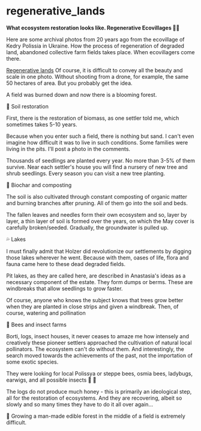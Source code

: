 # regenerative_lands
**What ecosystem restoration looks like. Regenerative Ecovillages 🌾🐝**

Here are some archival photos from 20 years ago from the ecovillage of Kedry Polissia in Ukraine. How the process of regeneration of degraded land, abandoned collective farm fields takes place. When ecovillagers come there.

[Regenerative lands](https://miro.medium.com/v2/resize:fit:1400/format:webp/1*UZeHxXCF4y63rkT2m86iyA.jpeg)
Of course, it is difficult to convey all the beauty and scale in one photo. Without shooting from a drone, for example, the same 50 hectares of area. But you probably get the idea. 

A field was burned down and now there is a blooming forest.

🌱 Soil restoration

First, there is the restoration of biomass, as one settler told me, which sometimes takes 5-10 years. 

Because when you enter such a field, there is nothing but sand. I can't even imagine how difficult it was to live in such conditions. Some families were living in the pits. I'll post a photo in the comments.

Thousands of seedlings are planted every year. No more than 3-5% of them survive. Near each settler's house you will find a nursery of new tree and shrub seedlings. Every season you can visit a new tree planting. 

🍃 Biochar and composting

The soil is also cultivated through constant composting of organic matter and burning branches after pruning. All of them go into the soil and beds. 

The fallen leaves and needles form their own ecosystem and so, layer by layer, a thin layer of soil is formed over the years, on which the May cover is carefully broken/seeded.
Gradually, the groundwater is pulled up.

💦 Lakes

I must finally admit that Holzer did revolutionize our settlements by digging those lakes wherever he went. Because with them, oases of life, flora and fauna came here to these dead degraded fields.

Pit lakes, as they are called here, are described in Anastasia's ideas as a necessary component of the estate. They form dumps or berms. These are windbreaks that allow seedlings to grow faster. 

Of course, anyone who knows the subject knows that trees grow better when they are planted in close strips and given a windbreak. Then, of course, watering and pollination 

🐝 Bees and insect farms

Borti, logs, insect houses, it never ceases to amaze me how intensely and creatively these pioneer settlers approached the cultivation of natural local pollinators.
The ecosystem can't do without them. 
And interestingly, the search moved towards the achievements of the past, not the importation of some exotic species. 

They were looking for local Polissya or steppe bees, osmia bees, ladybugs, earwigs, and all possible insects 🐞 🦟 

The logs do not produce much honey - this is primarily an ideological step, all for the restoration of ecosystems. 
And they are recovering, albeit so slowly and so many times they have to do it all over again...

🌳 Growing a man-made edible forest in the middle of a field is extremely difficult. 
